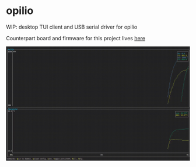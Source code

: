 # opilio

WIP: desktop TUI client and USB serial driver for opilio

Counterpart board and firmware for this project lives [here](https://github.com/mygnu/opilio-firmware)

![image](render/opilio-tui.gif)
